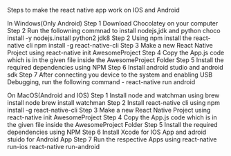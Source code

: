 Steps to make the react native app work on IOS and Android

In Windows(Only Android)
Step 1
Download Chocolatey on your computer
Step 2
Run the followning commnad to install nodejs,jdk and python
choco install -y nodejs.install python2 jdk8
Step 2
Using npm install the react-native cli
npm install -g react-native-cli
Step 3
Make a new React Native Project using
react-native init AwesomeProject
Step 4
Copy the App.js code which is in the given file inside the AwesomeProject Folder
Step 5
Install the required dependencies using NPM
Step 6
Install android studio and android sdk
Step 7
After connecting you device to the system and enabling USB Debugging, run the following command - 
react-native run android

On MacOS(Android and IOS)
Step 1
Install node and watchman using
brew install node
brew install watchman
Step 2
Install react-native cli using
npm install -g react-native-cli
Step 3
Make a new React Native Project using
react-native init AwesomeProject
Step 4
Copy the App.js code which is in the given file inside the AwesomeProject Folder
Step 5
Install the required dependencies using NPM
Step 6
Install Xcode for IOS App and adroid stuido for Android App
Step 7
Run the respective Apps using
react-native run-ios
react-native run-android

